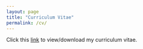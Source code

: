 ```yaml
---
layout: page
title: "Curriculum Vitae"
permalink: /cv/
---
```


Click this [link](https://cmaronga.github.io//my_files/resume.pdf) to view/download my curriculum vitae.


